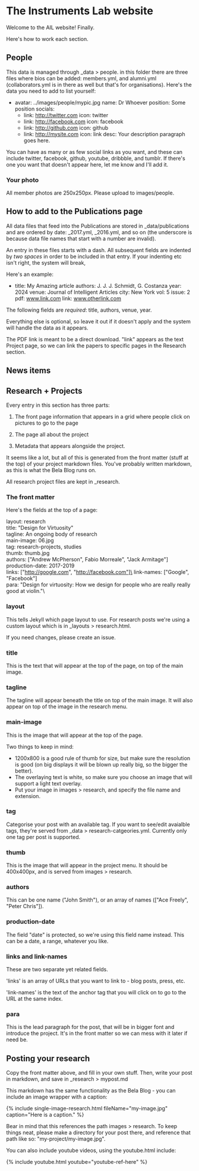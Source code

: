 # The Instruments Lab website

Welcome to the AIL website! Finally.

Here's how to work each section.

## People

This data is managed through _data > people. in this folder there are three files where bios can be added: members.yml, and alumni.yml (collaborators.yml is in there as well but that's for organisations). Here's the data you need to add to list yourself:

- avatar: ../images/people/mypic.jpg
  name: Dr Whoever
  position: Some position
  socials:
    - link: http://twitter.com
      icon: twitter
    - link: http://facebook.com
      icon: facebook
    - link: http://github.com
      icon: github
    - link: http://mysite.com
      icon: link
  desc: 
    Your description paragraph goes here. 

You can have as many or as few social links as you want, and these can include twitter, facebook, github, youtube, dribbble, and tumblr. If there's one you want that doesn't appear here, let me know and I'll add it.

### Your photo

All member photos are 250x250px. Please upload to images/people. 

## How to add to the Publications page

All data files that feed into the Publications are stored in _data/publications and are ordered by date: _2017.yml, _2016.yml, and so on (the underscore is because data file names that start with a number are invalid). 

An entry in these files starts with a dash. All subsequent fields are indented by *two spaces* in order to be included in that entry. If your indenting etc isn't right, the system will break,

Here's an example:

- title: My Amazing article
  authors: J. J. J. Schmidt, G. Costanza
  year: 2024
  venue: Journal of Intelligent Articles
  city: New York
  vol: 5
  issue: 2
  pdf: www.link.com
  link: www.otherlink.com

The following fields are *required*: title, authors, venue, year.

Everything else is optional, so leave it out if it doesn't apply and the system will handle the data as it appears. 

The PDF link is meant to be a direct download. "link" appears as the text Project page, so we can link the papers to specific pages in the Research section. 

## News items

## Research + Projects

Every entry in this section has three parts:

1. The front page information that appears in a grid where people click on pictures to go to the page

2. The page all about the project

3. Metadata that appears alongside the project.

It seems like a lot, but all of this is generated from the front matter (stuff at the top) of your project markdown files. You've probably written markdown, as this is what the Bela Blog runs on.

All research project files are kept in _research.

### The front matter

Here's the fields at the top of a page:

layout: research\
title:  "Design for Virtuosity"\
tagline: An ongoing body of research\
main-image: 06.jpg\
tag: research-projects, studies\
thumb: thumb.jpg\
authors: ["Andrew McPherson", Fabio Morreale", "Jack Armitage"]\
production-date: 2017-2019\
links: ["http://google.com", "http://facebook.com"]\
link-names: ["Google", "Facebook"]\
para: "Design for virtuosity: How we design for people who are really really good at violin."\

### layout

This tells Jekyll which page layout to use. For research posts we're using a custom layout which is in _layouts > research.html.

If you need changes, please create an issue.

### title

This is the text that will appear at the top of the page, on top of the main image. 

### tagline

The tagline will appear beneath the title on top of the main image. It will also appear on top of the image in the research menu.

### main-image

This is the image that will appear at the top of the page. 

Two things to keep in mind: 
- 1200x800 is a good rule of thumb for size, but make sure the resolution is good (on big displays it will be blown up really big, so the bigger the better).
- The overlaying text is white, so make sure you choose an image that will support a light text overlay.
- Put your image in images > research, and specify the file name and extension.

### tag

Categorise your post with an available tag. If you want to see/edit avaialble tags, they're served from _data > research-catgeories.yml. Currently only one tag per post is supported. 

### thumb

This is the image that will appear in the project menu. It should be 400x400px, and is served from images > research.

### authors

This can be one name ("John Smith"), or an array of names (["Ace Freely", "Peter Chris"]).

### production-date

The field "date" is protected, so we're using this field name instead. This can be a date, a range, whatever you like.

### links and link-names

These are two separate yet related fields.

'links' is an array of URLs that you want to link to - blog posts, press, etc.

'link-names' is the text of the anchor tag that you will click on to go to the URL at the same index.

### para

This is the lead paragraph for the post, that will be in bigger font and introduce the project. It's in the front matter so we can mess with it later if need be.

## Posting your research

Copy the front matter above, and fill in your own stuff. Then, write your post in markdown, and save in _research > mypost.md

This markdown has the same functionality as the Bela Blog - you can include an image wrapper with a caption:

{% include single-image-research.html fileName="my-image.jpg" caption="Here is a caption." %}

Bear in mind that this references the path images > research. To keep things neat, please make a directory for your post there, and reference that path like so: "my-project/my-image.jpg".

You can also include youtube videos, using the youtube.html include:

{% include youtube.html youtube="youtube-ref-here" %}
